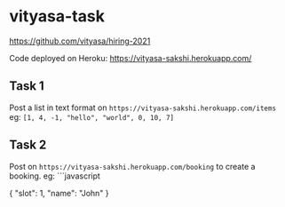 # vityasa-task
https://github.com/vityasa/hiring-2021

Code deployed on Heroku: https://vityasa-sakshi.herokuapp.com/

## Task 1

Post a list in text format on ```https://vityasa-sakshi.herokuapp.com/items``` 
eg: ```[1, 4, -1, "hello", "world", 0, 10, 7]```


## Task 2


Post on ```https://vityasa-sakshi.herokuapp.com/booking``` to create a booking.
eg: ```javascript

{
  "slot": 1, "name": "John"
}

```
